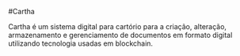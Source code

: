 #Cartha

Cartha é um sistema digital para cartório para a criação, 
alteração, armazenamento e gerenciamento de documentos em 
formato digital utilizando tecnologia usadas em blockchain.